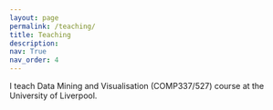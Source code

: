 ```yaml
---
layout: page
permalink: /teaching/
title: Teaching
description: 
nav: True
nav_order: 4
---
```


I teach Data Mining and Visualisation (COMP337/527) course at the University of Liverpool.
